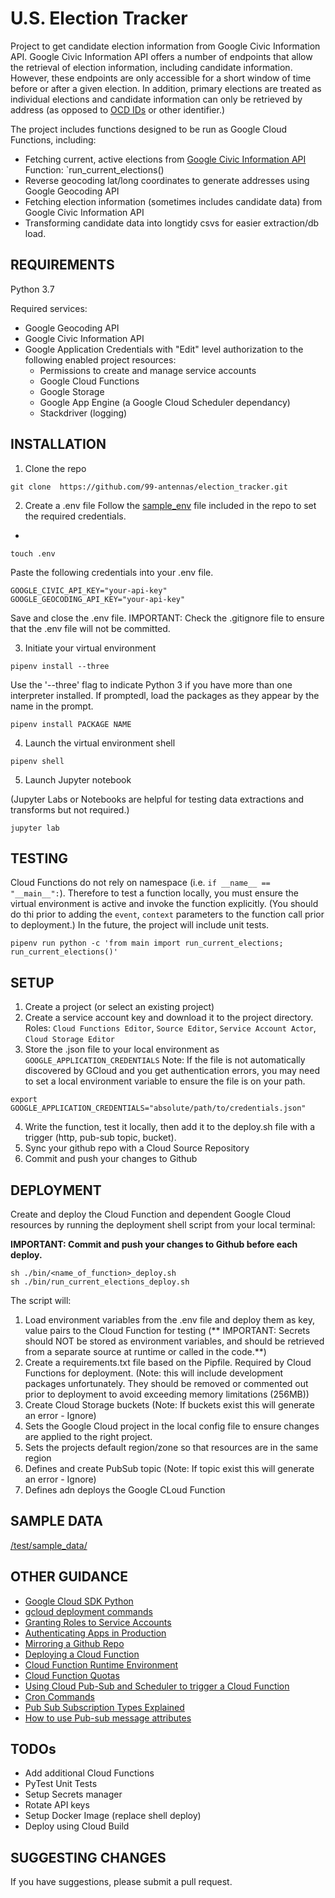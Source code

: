 # U.S. Election Tracker

Project to get candidate election information from Google Civic Information API. Google Civic Information API offers a number of endpoints that allow the retrieval of election information, including candidate information. However, these endpoints are only accessible for a short window of time before or after a given election. In addition, primary elections are treated as individual elections and candidate information can only be retrieved by address (as opposed to [OCD IDs](https://opencivicdata.readthedocs.io/en/latest/ocdids.html) or other identifier.)

The project includes functions designed to be run as Google Cloud Functions, including: 

- Fetching current, active elections from [Google Civic Information API](https://developers.google.com/civic-information/docs/v2/elections/electionQuery)  
Function: `run_current_elections()
- Reverse geocoding lat/long coordinates to generate addresses using Google Geocoding API 
- Fetching election information (sometimes includes candidate data) from Google Civic Information API 
- Transforming candidate data into longtidy csvs for easier extraction/db load.

## REQUIREMENTS
Python 3.7

Required services: 
- Google Geocoding API 
- Google Civic Information API 
- Google Application Credentials with "Edit" level authorization to the following enabled project resources: 
     - Permissions to create and manage service accounts
     - Google Cloud Functions 
     - Google Storage 
     - Google App Engine (a Google Cloud Scheduler dependancy)
     - Stackdriver (logging)
     
## INSTALLATION

1. Clone the repo

```
git clone  https://github.com/99-antennas/election_tracker.git
```
2. Create a .env file
Follow the [sample_env](sample_env) file included in the repo to set the required credentials.
-

```
touch .env
```

Paste the following credentials into your .env file.   

```
GOOGLE_CIVIC_API_KEY="your-api-key"
GOOGLE_GEOCODING_API_KEY="your-api-key"

```
Save and close the .env file.
IMPORTANT: Check the .gitignore file to ensure that the .env file will not be committed.

3. Initiate your virtual environment

```
pipenv install --three
```
Use the '--three' flag to indicate Python 3 if you have more than one interpreter installed. If promptedl, load the packages as they appear by the name in the prompt.

```
pipenv install PACKAGE NAME

```

4. Launch the virtual environment shell

```
pipenv shell
```

5. Launch Jupyter notebook

(Jupyter Labs or Notebooks are helpful for testing data extractions and transforms but not required.)

```
jupyter lab
```

## TESTING 

Cloud Functions do not rely on namespace (i.e. `if __name__ == "__main__":`). Therefore to test a function locally, you must ensure the virtual environment is active and invoke the function explicitly. (You should do thi prior to adding the `event`, `context` parameters to the function call prior to deployment.) In the future, the project will include unit tests. 

```
pipenv run python -c 'from main import run_current_elections; run_current_elections()'
```

## SETUP

1. Create a project (or select an existing project)
2. Create a service account key and download it to the project directory. 
Roles: `Cloud Functions Editor`, `Source Editor`, `Service Account Actor`, `Cloud Storage Editor` 
3. Store the  .json file to your local environment as `GOOGLE_APPLICATION_CREDENTIALS`  Note: If the file is not automatically discovered by GCloud and you get authentication errors, you may need to set a local environment variable to ensure the file is on your path. 

```
export GOOGLE_APPLICATION_CREDENTIALS="absolute/path/to/credentials.json"
```
4. Write the function, test it locally, then add it to the deploy.sh file with a trigger (http, pub-sub topic, bucket).
5. Sync your github repo with a Cloud Source Repository
6. Commit and push your changes to Github

## DEPLOYMENT 

Create and deploy the Cloud Function and dependent Google Cloud resources by running the deployment shell script from your local terminal: 

**IMPORTANT: Commit and push your changes to Github before each deploy.** 

```
sh ./bin/<name_of_function>_deploy.sh
sh ./bin/run_current_elections_deploy.sh
```
The script will: 

1. Load environment variables from the .env file and deploy them as key, value pairs to the Cloud Function for testing (** IMPORTANT: Secrets should NOT be stored as environment variables, and should be retrieved from a separate source at runtime or called in the code.**)  
2. Create a requirements.txt file based on the Pipfile. Required by Cloud Functions for deployment. (Note: this will include development packages unfortunately. They should be removed or commented out prior to deployment to avoid exceeding memory limitations (256MB)) 
3. Create Cloud Storage buckets (Note: If buckets exist this will generate an error - Ignore)
4. Sets the Google Cloud project in the local config file to ensure changes are applied to the right project.
5. Sets the projects default region/zone so that resources are in the same region
6. Defines and create PubSub topic (Note: If topic exist this will generate an error - Ignore) 
7. Defines adn deploys the Google CLoud Function 


## SAMPLE DATA

[/test/sample_data/](/test/sample/data)

## OTHER GUIDANCE
- [Google Cloud SDK Python](https://cloud.google.com/storage/docs/reference/libraries#client-libraries-install-python)
- [gcloud deployment commands](https://cloud.google.com/sdk/gcloud/reference/)
- [Granting Roles to Service Accounts](https://cloud.google.com/iam/docs/granting-roles-to-service-accounts)
- [Authenticating Apps in Production](https://cloud.google.com/docs/authentication/production)
- [Mirroring a Github Repo](https://cloud.google.com/source-repositories/docs/mirroring-a-github-repository)
- [Deploying a Cloud Function](https://hackingandslacking.com/creating-google-cloud-functions-running-python-3-7-8034e066a130)
- [Cloud Function Runtime Environment](https://cloud.google.com/functions/docs/concepts/exec)
- [Cloud Function Quotas](https://cloud.google.com/functions/quotas)
- [Using Cloud Pub-Sub and Scheduler to trigger a Cloud Function](https://cloud.google.com/scheduler/docs/tut-pub-sub)
- [Cron Commands](http://man7.org/linux/man-pages/man5/crontab.5.html)
- [Pub Sub Subscription Types Explained](https://googleapis.dev/python/pubsub/latest/subscriber/index.html#pulling-a-subscription-synchronously)
- [How to use Pub-sub message attributes](https://stackoverflow.com/questions/54950178/how-to-use-pub-sub-message-attributes-in-cloud-scheduler) 


## TODOs
- Add additional Cloud Functions
- PyTest Unit Tests
- Setup Secrets manager
- Rotate API keys
- Setup Docker Image (replace shell deploy)
- Deploy using Cloud Build 

## SUGGESTING CHANGES
If you have suggestions, please submit a pull request.